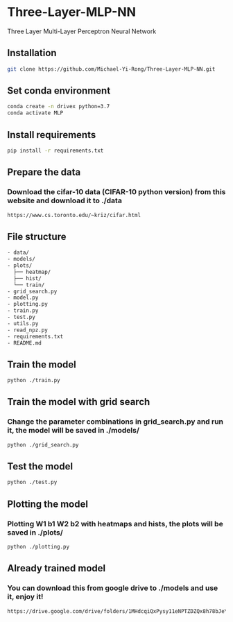 # Three-Layer-MLP-NN
Three Layer Multi-Layer Perceptron Neural Network

## Installation
```bash
git clone https://github.com/Michael-Yi-Rong/Three-Layer-MLP-NN.git
```

## Set conda environment
```bash
conda create -n drivex python=3.7
conda activate MLP
```

## Install requirements
```bash
pip install -r requirements.txt
```

## Prepare the data
### Download the cifar-10 data (CIFAR-10 python version) from this website and download it to ./data
```bash
https://www.cs.toronto.edu/~kriz/cifar.html
```

## File structure
```bash
- data/
- models/
- plots/
  ├── heatmap/
  ├── hist/
  └── train/
- grid_search.py
- model.py
- plotting.py
- train.py
- test.py
- utils.py
- read_npz.py
- requirements.txt
- README.md
```

## Train the model
```bash
python ./train.py
```

## Train the model with grid search
### Change the parameter combinations in grid_search.py and run it, the model will be saved in ./models/
```bash
python ./grid_search.py
```

## Test the model
```bash
python ./test.py
```

## Plotting the model
### Plotting W1 b1 W2 b2 with heatmaps and hists, the plots will be saved in ./plots/
```bash
python ./plotting.py
```

## Already trained model
### You can download this from google drive to ./models and use it, enjoy it!
```bash
https://drive.google.com/drive/folders/1MHdcqiQxPysy11eNPTZDZQx8h78bJeYr?usp=sharing
```
